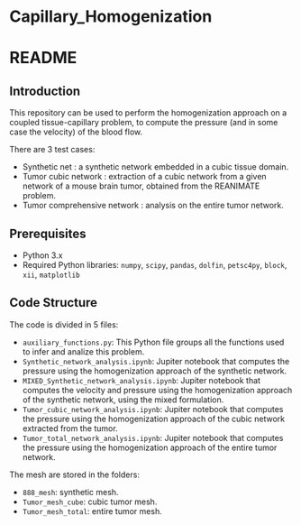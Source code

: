 # Capillary_Homogenization

# README

## Introduction
This repository can be used to perform the homogenization approach on a coupled tissue-capillary problem, to compute the pressure (and in some case the velocity) of the blood flow.

There are 3 test cases:
- Synthetic net : a synthetic network embedded in a cubic tissue domain.
- Tumor cubic network : extraction of a cubic network from a given network of a mouse brain tumor, obtained from the REANIMATE problem.
- Tumor comprehensive network : analysis on the entire tumor network. 

## Prerequisites
- Python 3.x
- Required Python libraries: `numpy`, `scipy`, `pandas`, `dolfin`, `petsc4py`, `block`, `xii`, `matplotlib`

## Code Structure
The code is divided in 5 files:

- `auxiliary_functions.py`: This Python file groups all the functions used to infer and analize this problem.
- `Synthetic_network_analysis.ipynb`: Jupiter notebook that computes the pressure using the homogenization approach of the synthetic network.
- `MIXED_Synthetic_network_analysis.ipynb`: Jupiter notebook that computes the velocity and pressure using the homogenization approach of the synthetic network, using the mixed formulation.
- `Tumor_cubic_network_analysis.ipynb`: Jupiter notebook that computes the pressure using the homogenization approach of the cubic network extracted from the tumor.
- `Tumor_total_network_analysis.ipynb`: Jupiter notebook that computes the pressure using the homogenization approach of the entire tumor network.


The mesh are stored in the folders:
- `888_mesh`: synthetic mesh.
- `Tumor_mesh_cube`: cubic tumor mesh.
- `Tumor_mesh_total`: entire tumor mesh.











